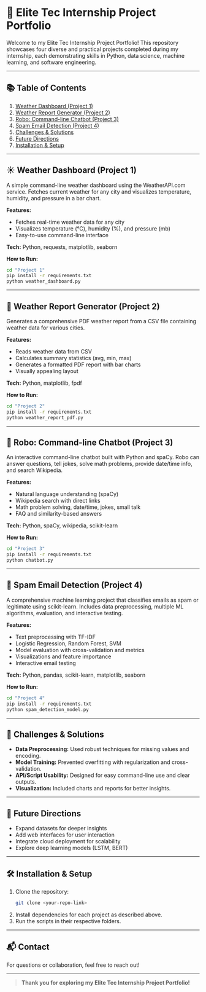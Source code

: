 # 🌟 Elite Tec Internship Project Portfolio

Welcome to my Elite Tec Internship Project Portfolio! This repository showcases four diverse and practical projects completed during my internship, each demonstrating skills in Python, data science, machine learning, and software engineering.

---

## 📚 Table of Contents
1. [Weather Dashboard (Project 1)](#weather-dashboard-project-1)
2. [Weather Report Generator (Project 2)](#weather-report-generator-project-2)
3. [Robo: Command-line Chatbot (Project 3)](#robo-command-line-chatbot-project-3)
4. [Spam Email Detection (Project 4)](#spam-email-detection-project-4)
5. [Challenges & Solutions](#challenges--solutions)
6. [Future Directions](#future-directions)
7. [Installation & Setup](#installation--setup)

---

## ☀️ Weather Dashboard (Project 1)
A simple command-line weather dashboard using the WeatherAPI.com service. Fetches current weather for any city and visualizes temperature, humidity, and pressure in a bar chart.

**Features:**
- Fetches real-time weather data for any city
- Visualizes temperature (°C), humidity (%), and pressure (mb)
- Easy-to-use command-line interface

**Tech:** Python, requests, matplotlib, seaborn

**How to Run:**
```sh
cd "Project 1"
pip install -r requirements.txt
python weather_dashboard.py
```

---

## 📄 Weather Report Generator (Project 2)
Generates a comprehensive PDF weather report from a CSV file containing weather data for various cities.

**Features:**
- Reads weather data from CSV
- Calculates summary statistics (avg, min, max)
- Generates a formatted PDF report with bar charts
- Visually appealing layout

**Tech:** Python, matplotlib, fpdf

**How to Run:**
```sh
cd "Project 2"
pip install -r requirements.txt
python weather_report_pdf.py
```

---

## 🤖 Robo: Command-line Chatbot (Project 3)
An interactive command-line chatbot built with Python and spaCy. Robo can answer questions, tell jokes, solve math problems, provide date/time info, and search Wikipedia.

**Features:**
- Natural language understanding (spaCy)
- Wikipedia search with direct links
- Math problem solving, date/time, jokes, small talk
- FAQ and similarity-based answers

**Tech:** Python, spaCy, wikipedia, scikit-learn

**How to Run:**
```sh
cd "Project 3"
pip install -r requirements.txt
python chatbot.py
```

---

## 📧 Spam Email Detection (Project 4)
A comprehensive machine learning project that classifies emails as spam or legitimate using scikit-learn. Includes data preprocessing, multiple ML algorithms, evaluation, and interactive testing.

**Features:**
- Text preprocessing with TF-IDF
- Logistic Regression, Random Forest, SVM
- Model evaluation with cross-validation and metrics
- Visualizations and feature importance
- Interactive email testing

**Tech:** Python, pandas, scikit-learn, matplotlib, seaborn

**How to Run:**
```sh
cd "Project 4"
pip install -r requirements.txt
python spam_detection_model.py
```

---

## 🚀 Challenges & Solutions
- **Data Preprocessing:** Used robust techniques for missing values and encoding.
- **Model Training:** Prevented overfitting with regularization and cross-validation.
- **API/Script Usability:** Designed for easy command-line use and clear outputs.
- **Visualization:** Included charts and reports for better insights.

---

## 🔮 Future Directions
- Expand datasets for deeper insights
- Add web interfaces for user interaction
- Integrate cloud deployment for scalability
- Explore deep learning models (LSTM, BERT)

---

## 🛠️ Installation & Setup
1. Clone the repository:
   ```sh
   git clone <your-repo-link>
   ```
2. Install dependencies for each project as described above.
3. Run the scripts in their respective folders.

---

## 📬 Contact
For questions or collaboration, feel free to reach out!

---

> **Thank you for exploring my Elite Tec Internship Project Portfolio!**
 
